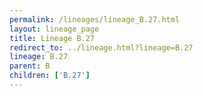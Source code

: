 ```yaml
---
permalink: /lineages/lineage_B.27.html
layout: lineage_page
title: Lineage B.27
redirect_to: ../lineage.html?lineage=B.27
lineage: B.27
parent: B
children: ['B.27']
---
```

